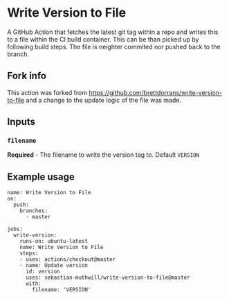 # Write Version to File

A GitHub Action that fetches the latest git tag within a repo and writes this to a file within the CI build container.
This can be than picked up by following build steps. The file is neighter commited nor pushed back to the branch.

## Fork info
This action was forked from https://github.com/brettdorrans/write-version-to-file and a change to the update logic of the file was made.

## Inputs

### `filename`

**Required** - The filename to write the version tag to. Default `VERSION`

## Example usage

```
name: Write Version to File
on:
  push:
    branches:
      - master

jobs:
  write-version:
    runs-on: ubuntu-latest
    name: Write Version to File
    steps:
    - uses: actions/checkout@master
    - name: Update version
      id: version
      uses: sebastian-muthwill/write-version-to-file@master
      with:
        filename: 'VERSION'
```
